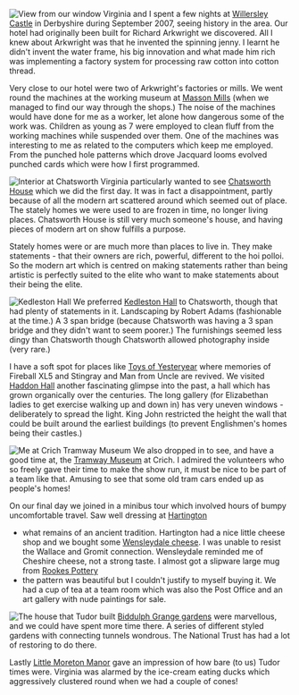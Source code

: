 ![View from our window](window_view.JPG)
Virginia and I spent a few nights at
[Willersley Castle](https://www.christianguild.co.uk/willersley/)
in Derbyshire during September 2007, seeing history in the area. Our hotel had originally been built for Richard Arkwright we discovered. All I knew about Arkwright was that he invented the spinning jenny. I learnt he didn't invent the water frame, his big innovation and what made him rich was implementing a factory system for processing raw cotton into cotton thread.

Very close to our hotel were two of Arkwright's factories or mills. We went round the machines at the working museum at
[Masson Mills](https://www.massonmills.co.uk/)
(when we managed to find our way through the shops.) The noise of the machines would have done for me as a worker, let alone how dangerous some of the work was. Children as young as 7 were employed to clean fluff from the working machines while suspended over them. One of the machines was interesting to me as related to the computers which keep me employed. From the punched hole patterns which drove Jacquard looms evolved punched cards which were how I first programmed.

![Interior at Chatsworth](chatsworth_interior.JPG)
Virginia particularly wanted to see
[Chatsworth House](https://www.chatsworth.org/) which we did the first day. It was in fact a disappointment, partly because of all the modern art scattered around which seemed out of place. The stately homes we were used to are frozen in time, no longer living places. Chatsworth House is still very much someone's house, and having pieces of modern art on show fulfills a purpose.

Stately homes were or are much more than places to live in. They make statements - that their owners are rich, powerful, different to the hoi polloi. So the modern art which is centred on making statements rather than being artistic is perfectly suited to the elite who want to make statements about their being the elite.

![Kedleston Hall](kedleston.JPG)
We preferred
[Kedleston Hall](https://www.nationaltrust.org.uk/kedleston-hall)
to Chatsworth, though that had plenty of statements in it. Landscaping by Robert Adams (fashionable at the time.) A 3 span bridge (because Chatsworth was having a 3 span bridge and they didn't want to seem poorer.) The furnishings seemed less dingy than Chatsworth though Chatsworth allowed photography inside (very rare.)

I have a soft spot for places like
[Toys of Yesteryear](http://www.toysofyesteryear.co.uk/)
where memories of Fireball XL5 and Stingray and Man from Uncle are revived. We visited
[Haddon Hall](https://www.haddonhall.co.uk/)
another fascinating glimpse into the past, a hall which has grown organically over the centuries. The long gallery (for Elizabethan ladies to get exercise walking up and down in) has very uneven windows - deliberately to spread the light. King John restricted the height the wall that could be built around the earliest buildings (to prevent Englishmen's homes being their castles.)

![Me at Crich Tramway Museum](crich.JPG)
We also dropped in to see, and have a good time at, the
[Tramway Museum](https://www.tramway.co.uk/)
at Crich. I admired the volunteers who so freely gave their time to make the show run, it must be nice to be part of a team like that. Amusing to see that some old tram cars ended up as people's homes!

On our final day we joined in a minibus tour which involved hours of bumpy uncomfortable travel. Saw well dressing at
[Hartington](https://www.hartingtonvillage.com/well-dressings/)
- what remains of an ancient tradition. Hartington had a nice little cheese shop and we bought some
[Wensleydale cheese](https://www.wensleydale.co.uk/).
I was unable to resist the Wallace and Gromit connection. Wensleydale reminded me of Cheshire cheese, not a strong taste. I almost got a slipware large mug from
[Rookes Pottery](http://www.rookespottery.co.uk/)
- the pattern was beautiful but I couldn't justify to myself buying it. We had a cup of tea at a team room which was also the Post Office and an art gallery with nude paintings for sale.

![The house that Tudor built](tudor_house.JPG)
[Biddulph Grange gardens](https://www.nationaltrust.org.uk/biddulph-grange-garden)
were marvellous, and we could have spent more time there. A series of different styled gardens with connecting tunnels wondrous. The National Trust has had a lot of restoring to do there.

Lastly [Little Moreton Manor](https://www.nationaltrust.org.uk/little-moreton-hall)
gave an impression of how bare (to us) Tudor times were. Virginia was alarmed by the ice-cream eating ducks which aggressively clustered round when we had a couple of cones!
